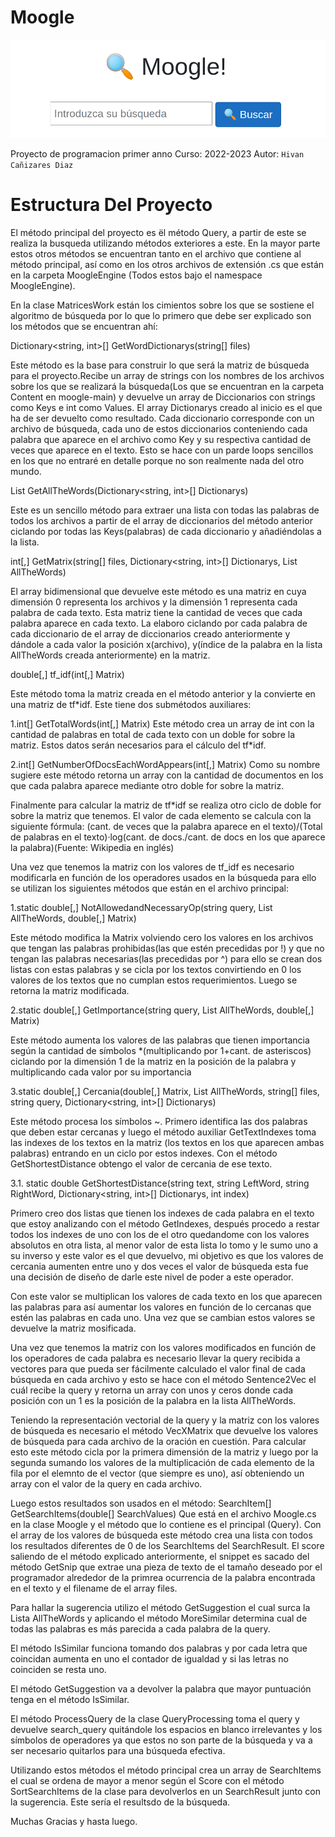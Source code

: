 # Moogle

![](moogle.png)

Proyecto de programacion primer anno
Curso: 2022-2023
Autor: `Hivan Cañizares Diaz`

# Estructura Del Proyecto

El método principal del proyecto es ël método Query, a partir de este se realiza la busqueda utilizando métodos exteriores a este. En la mayor parte estos otros métodos se encuentran tanto en el archivo que contiene al método principal, así como en los otros archivos de extensión .cs que están en la carpeta MoogleEngine (Todos estos bajo el namespace MoogleEngine).

En la clase MatricesWork están los cimientos sobre los que se sostiene el algoritmo de búsqueda por lo que lo primero que debe ser explicado son los métodos que se encuentran ahí:

Dictionary<string, int>[] GetWordDictionarys(string[] files)

Este método es la base para construir lo que será la matriz de búsqueda para el proyecto.Recibe un array de strings con los nombres de los archivos sobre los que se realizará la búsqueda(Los que se encuentran en la carpeta Content en moogle-main) y devuelve un array de Diccionarios con strings como Keys e int como Values. El array Dictionarys creado al inicio es el que ha de ser devuelto como resultado. Cada diccionario corresponde con un archivo de búsqueda, cada uno de estos diccionarios conteniendo cada palabra que aparece en el archivo como Key y su respectiva cantidad de veces que aparece en el texto. Esto se hace con un parde loops sencillos en los que no entraré en detalle porque no son realmente nada del otro mundo.

List<string> GetAllTheWords(Dictionary<string, int>[] Dictionarys)

Este es un sencillo método para extraer una lista con todas las palabras de todos los archivos a partir de el array de diccionarios del método anterior ciclando por todas las Keys(palabras) de cada diccionario y añadiéndolas a la lista.

int[,] GetMatrix(string[] files, Dictionary<string, int>[] Dictionarys, List<string> AllTheWords)

El array bidimensional que devuelve este método es una matriz en cuya dimensión 0 representa los archivos y la dimensión 1 representa cada palabra de cada texto. Esta matriz tiene la cantidad de veces que cada palabra aparece en cada texto. La elaboro ciclando por cada palabra de cada diccionario de el array de diccionarios creado anteriormente y dándole a cada valor la posición x(archivo), y(índice de la palabra en la lista AllTheWords creada anteriormente) en la matriz.

double[,] tf_idf(int[,] Matrix)

Este método toma la matriz creada en el método anterior y la convierte en una matriz de tf*idf. Este tiene dos submétodos auxiliares:

1.int[] GetTotalWords(int[,] Matrix)
Este método crea un array de int con la cantidad de palabras en total de cada texto con un doble for sobre la matriz. Estos datos serán necesarios para el cálculo del tf*idf.

2.int[] GetNumberOfDocsEachWordAppears(int[,] Matrix)
Como su nombre sugiere este método retorna un array con la cantidad de documentos en los que cada palabra aparece mediante otro doble for sobre la matriz.

Finalmente para calcular la matriz de tf*idf se realiza otro ciclo de doble for sobre la matriz que tenemos. El valor de cada elemento se calcula con la siguiente fórmula: (cant. de veces que la palabra aparece en el texto)/(Total de palabras en el texto)·log(cant. de docs./cant. de docs en los que aparece la palabra)(Fuente: Wikipedia en inglés)

Una vez que tenemos la matriz con los valores de tf_idf es necesario modificarla en función de los operadores usados en la búsqueda para ello se utilizan los siguientes métodos que están en el archivo principal:

1.static double[,] NotAllowedandNecessaryOp(string query, List<string> AllTheWords, double[,] Matrix)

Este método modifica la Matrix volviendo cero los valores en los archivos que tengan las palabras prohibidas(las que estén precedidas por !) y que no tengan las palabras necesarias(las precedidas por ^)
para ello se crean dos listas con estas palabras y se cicla por los textos convirtiendo en 0 los valores de los textos que no cumplan estos requerimientos. Luego se retorna la matriz modificada.

2.static double[,] GetImportance(string query, List<string> AllTheWords, double[,] Matrix)

Este método aumenta los valores de las palabras que tienen importancia según la cantidad de símbolos *(multiplicando por 1+cant. de asteriscos) ciclando por la dimensión 1 de la matriz en la posición de la palabra y multiplicando cada valor por su importancia

3.static double[,] Cercania(double[,] Matrix, List<string> AllTheWords, string[] files, string query, Dictionary<string, int>[] Dictionarys)

Este método procesa los símbolos ~. Primero identifica las dos palabras que deben estar cercanas y luego el método auxiliar GetTextIndexes toma las indexes de los textos en la matriz (los textos en los que aparecen ambas palabras) entrando en un ciclo por estos indexes. Con el método GetShortestDistance obtengo el valor de cercania de ese texto.

3.1. static double GetShortestDistance(string text, string LeftWord, string RightWord, Dictionary<string, int>[] Dictionarys, int index)

Primero creo dos listas que tienen los indexes de cada palabra en el texto que estoy analizando con el método GetIndexes, después procedo a restar todos los indexes  de uno con los de el otro quedandome  con los valores absolutos en otra lista, al menor valor de esta lista lo tomo y le sumo uno a su inverso y este valor es el que devuelvo, mi objetivo es que los valores de cercania aumenten entre uno y dos veces el valor de búsqueda esta fue una decisión de diseño de darle este nivel de poder a este operador.

Con este valor se multiplican los valores de cada texto en los que aparecen las palabras para así aumentar los valores en función de lo cercanas que estén las palabras en cada uno. Una vez que se cambian estos valores se devuelve la matriz mosificada.


Una vez que tenemos la matriz con los valores modificados en función de los operadores de cada palabra es necesario llevar la query recibida a vectores para que pueda ser fácilmente calculado el valor final de cada búsqueda en cada archivo y esto se hace con el método Sentence2Vec el cuál recibe la query y retorna un array con unos y ceros donde cada posición con un 1 es la posición de la palabra en la lista AllTheWords.

Teniendo la representación vectorial de la query y la matriz con los valores de búsqueda es necesario el método VecXMatrix que devuelve los valores de búsqueda para cada archivo de la oración en cuestión. Para calcular esto este método cicla por la primera dimensión de la matriz y luego por la segunda sumando los valores de la multiplicación de cada elemento de la fila por el elemnto de el vector (que siempre es uno), así obteniendo un array con el valor de la query en cada archivo.

Luego estos resultados son usados en el método:
SearchItem[] GetSearchItems(double[] SearchValues)
Que está en el archivo Moogle.cs en la clase Moogle y el método que lo contiene es el principal (Query).
Con el array de los valores de búsqueda este método crea una lista con todos los resultados diferentes de 0 de los SearchItems del SearchResult. El score saliendo de el método explicado anteriormente, el snippet es sacado del método GetSnip que extrae una pieza de texto de el tamaño deseado por el programador alrededor de la primrea ocurrencia de la palabra encontrada en el texto y el filename de el array files.

Para hallar la sugerencia utilizo el método GetSuggestion el cual surca la Lista AllTheWords y aplicando el método MoreSimilar determina cual de todas las palabras es más parecida a cada palabra de la query.

El método IsSimilar funciona tomando dos palabras y por cada letra que coincidan aumenta en uno el contador de igualdad y si las letras no coinciden se resta uno.

El método GetSuggestion va a devolver la palabra que mayor puntuación tenga en el método IsSimilar.

El método ProcessQuery de la clase QueryProcessing toma el query y devuelve search_query quitándole los espacios en blanco irrelevantes y los símbolos de operadores ya que estos no son parte de la búsqueda y va a ser necesario quitarlos para una búsqueda efectiva.

Utilizando estos métodos el método principal crea un array de SearchItems el cual se ordena de mayor a menor según el Score con el método SortSearchItems de la clase para devolverlos en un SearchResult junto con la sugerencia. Este sería el resultsdo de la búsqueda.

Muchas Gracias y hasta luego.